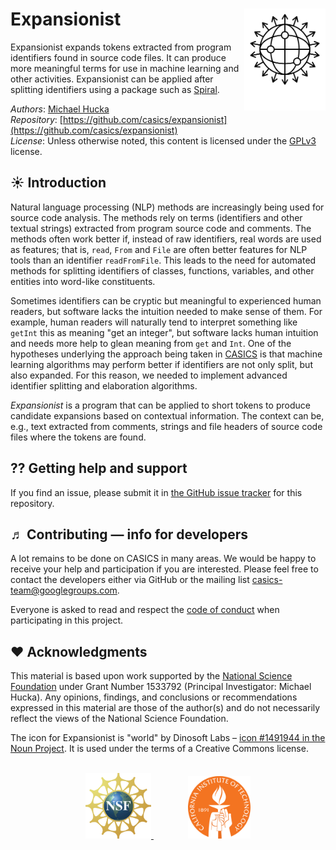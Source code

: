 Expansionist<img width="130px" align="right" src=".graphics/noun_1491944_cc.svg">
============

Expansionist expands tokens extracted from program identifiers found in source code files. It can produce more meaningful terms for use in machine learning and other activities.  Expansionist can be applied after splitting identifiers using a package such as [Spiral](https://github.com/casics/spiral).

*Authors*:      [Michael Hucka](http://github.com/mhucka)<br>
*Repository*:   [https://github.com/casics/expansionist](https://github.com/casics/expansionist)<br>
*License*:      Unless otherwise noted, this content is licensed under the [GPLv3](https://www.gnu.org/licenses/gpl-3.0.en.html) license.

☀ Introduction
-----------------------------

Natural language processing (NLP) methods are increasingly being used for source code analysis.  The methods rely on terms (identifiers and other textual strings) extracted from program source code and comments.  The methods often work better if, instead of raw identifiers, real words are used as features; that is, `read`, `From` and `File` are often better features for NLP tools than an identifier `readFromFile`.  This leads to the need for automated methods for splitting identifiers of classes, functions, variables, and other entities into word-like constituents.

Sometimes identifiers can be cryptic but meaningful to experienced human readers, but software lacks the intuition needed to make sense of them.  For example, human readers will naturally tend to interpret something like `getInt` this as meaning "get an integer", but software lacks human intuition and needs more help to glean meaning from `get` and `Int`.  One of the hypotheses underlying the approach being taken in [CASICS](http://casics.org) is that machine learning algorithms may perform better if identifiers are not only split, but also expanded.  For this reason, we needed to implement advanced identifier splitting and elaboration algorithms.

_Expansionist_ is a program that can be applied to short tokens to produce candidate expansions based on contextual information.  The context can be, e.g., text extracted from comments, strings and file headers of source code files where the tokens are found.


⁇ Getting help and support
--------------------------

If you find an issue, please submit it in [the GitHub issue tracker](https://github.com/casics/expansionist/issues) for this repository.

♬ Contributing &mdash; info for developers
------------------------------------------

A lot remains to be done on CASICS in many areas.  We would be happy to receive your help and participation if you are interested.  Please feel free to contact the developers either via GitHub or the mailing list [casics-team@googlegroups.com](casics-team@googlegroups.com).

Everyone is asked to read and respect the [code of conduct](CONDUCT.md) when participating in this project.

❤️ Acknowledgments
------------------

This material is based upon work supported by the [National Science Foundation](https://nsf.gov) under Grant Number 1533792 (Principal Investigator: Michael Hucka).  Any opinions, findings, and conclusions or recommendations expressed in this material are those of the author(s) and do not necessarily reflect the views of the National Science Foundation.

The icon for Expansionist is "world" by Dinosoft Labs &ndash; [icon #1491944 in the Noun Project](https://thenounproject.com/search/?q=api&i=1491944).  It is used under the terms of a Creative Commons license.

<br>
<div align="center">
  <a href="https://www.nsf.gov">
    <img width="105" height="105" src=".graphics/NSF.svg">
  </a>
  &nbsp;&nbsp;&nbsp;&nbsp;&nbsp;&nbsp;
  &nbsp;&nbsp;&nbsp;&nbsp;&nbsp;&nbsp;
  <a href="https://www.caltech.edu">
    <img width="100" height="100" src=".graphics/caltech-round.svg">
  </a>
</div>
